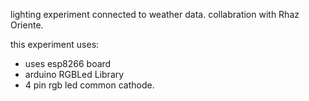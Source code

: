 lighting experiment connected to weather data. 
collabration with Rhaz Oriente.

this experiment uses:
- uses esp8266 board
- arduino RGBLed Library 
- 4 pin rgb led common cathode.